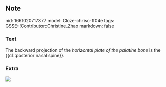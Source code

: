 ## Note
nid: 1661020717377
model: Cloze-chrisc-ff04e
tags: GSSE::!Contributor::Christine_Zhao
markdown: false

### Text
The backward projection of the <i>horizontal plate of the palatine
bone</i> is the {{c1::posterior nasal spine}}.

### Extra
<img src="Sobo_1909_100_-_Palatine_process_of_maxilla.png">
